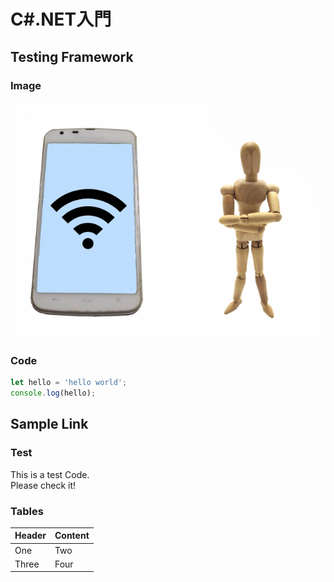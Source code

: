 # C#.NET入門

## Testing Framework

### Image

![image](./image/image.jpg)

### Code

```javascript
let hello = 'hello world';
console.log(hello);
```

## Sample Link

### Test

This is a test Code.  
Please check it!

### Tables

| Header | Content |
|---|---|
| One | Two|
| Three| Four |
